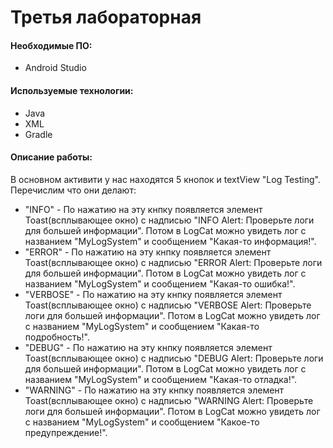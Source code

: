 # Третья лабораторная

#### Необходимые ПО:
* Android Studio

#### Используемые технологии:
* Java
* XML
* Gradle

#### Описание работы:
В основном активити у нас находятся 5 кнопок и textView "Log Testing". Перечислим что они делают: 
* "INFO" - По нажатию на эту кнпку появляется элемент Toast(всплывающее окно) с надписью "INFO Alert: Проверьте логи для большей информации". Потом в LogCat можно увидеть лог с названием "MyLogSystem" и сообщением "Какая-то информация!".
* "ERROR" - По нажатию на эту кнпку появляется элемент Toast(всплывающее окно) с надписью "ERROR Alert: Проверьте логи для большей информации". Потом в LogCat можно увидеть лог с названием "MyLogSystem" и сообщением "Какая-то ошибка!".
* "VERBOSE" - По нажатию на эту кнпку появляется элемент Toast(всплывающее окно) с надписью "VERBOSE Alert: Проверьте логи для большей информации". Потом в LogCat можно увидеть лог с названием "MyLogSystem" и сообщением "Какая-то подробность!".
* "DEBUG" - По нажатию на эту кнпку появляется элемент Toast(всплывающее окно) с надписью "DEBUG Alert: Проверьте логи для большей информации". Потом в LogCat можно увидеть лог с названием "MyLogSystem" и сообщением "Какая-то отладка!".
* "WARNING" - По нажатию на эту кнпку появляется элемент Toast(всплывающее окно) с надписью "WARNING Alert: Проверьте логи для большей информации". Потом в LogCat можно увидеть лог с названием "MyLogSystem" и сообщением "Какое-то предупреждение!".

